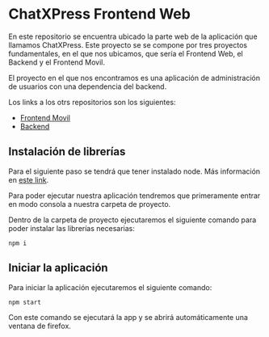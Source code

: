 # ChatXPress Frontend Web

En este repositorio se encuentra ubicado la parte web de la aplicación que llamamos ChatXPress. Este proyecto se se compone por tres proyectos fundamentales, en el que nos ubicamos, que sería el Frontend Web, el Backend y el Frontend Movil.

El proyecto en el que nos encontramos es una aplicación de administración de usuarios con una dependencia del backend.

Los links a los otrs repositorios son los siguientes:

- [Frontend Movil](https://github.com/AmandaRaveloCabrera/ChatXPress-frontend.git)
- [Backend](https://github.com/SaulArteaga/ChatXPress-Backend.git)

## Instalación de librerías

Para el siguiente paso se tendrá que tener instalado node. Más información en [este link](https://nodejs.org/en/download).

Para poder ejecutar nuestra aplicación tendremos que primeramente entrar en modo consola a nuestra carpeta de proyecto.

Dentro de la carpeta de proyecto ejecutaremos el siguiente comando para poder instalar las librerías necesarias:

```shell
npm i
```

## Iniciar la aplicación

Para iniciar la aplicación ejecutaremos el siguiente comando:

```shell
npm start
```

Con este comando se ejecutará la app y se abrirá automáticamente una ventana de firefox.
